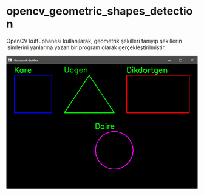 # opencv_geometric_shapes_detection

 OpenCV küttüphanesi kullanılarak, geometrik şekilleri tanıyıp şekillerin isimlerini yanlarına yazan bir program olarak gerçekleştirilmiştir. 
 
<img src="https://github.com/mustafaatakli/opencv_geometric_shapes_detection/blob/main/Ekran%20Al%C4%B1nt%C4%B1s%C4%B1.PNG" width="auto">
